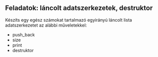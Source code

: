Feladatok: láncolt adatszerkezetek, destruktor
----------------------------------------------

Készíts egy egész számokat tartalmazó egyirányú láncolt lista adatszerkezetet az alábbi műveletekkel:
- push_back
- size
- print
- destruktor
